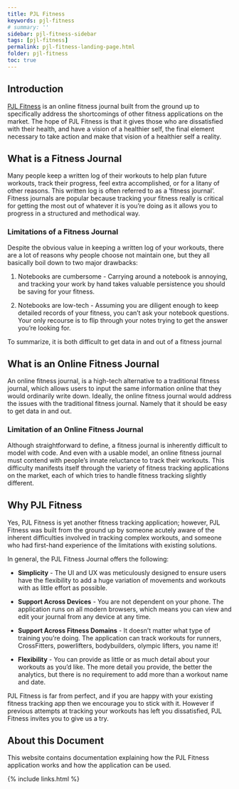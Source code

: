 ```yaml
---
title: PJL Fitness
keywords: pjl-fitness
# summary: ''
sidebar: pjl-fitness-sidebar
tags: [pjl-fitness]
permalink: pjl-fitness-landing-page.html
folder: pjl-fitness
toc: true
---
```


## Introduction

[PJL Fitness](https://fitness.pjlindustries.com) is an online fitness journal built from the ground up to specifically address the shortcomings of other fitness applications on the market. The hope of PJL Fitness is that it gives those who are dissatisfied with their health, and have a vision of a healthier self, the final element necessary to take action and make that vision of a healthier self a reality.

## What is a Fitness Journal

Many people keep a written log of their workouts to help plan future workouts, track their progress, feel extra accomplished, or for a litany of other reasons. This written log is often referred to as a ‘fitness journal’. Fitness journals are popular because tracking your fitness really is critical for getting the most out of whatever it is you’re doing as it allows you to progress in a structured and methodical way.

### Limitations of a Fitness Journal

Despite the obvious value in keeping a written log of your workouts, there are a lot of reasons why people choose not maintain one, but they all basically boil down to two major drawbacks:

1. Notebooks are cumbersome - Carrying around a notebook is annoying, and tracking your work by hand takes valuable persistence you should be saving for your fitness.

2. Notebooks are low-tech - Assuming you are diligent enough to keep detailed records of your fitness, you can’t ask your notebook questions. Your only recourse is to flip through your notes trying to get the answer you’re looking for.

To summarize, it is both difficult to get data in and out of a fitness journal

## What is an Online Fitness Journal

An online fitness journal, is a high-tech alternative to a traditional fitness journal, which allows users to input the same information online that they would ordinarily write down. Ideally, the online fitness journal would address the issues with the traditional fitness journal. Namely that it should be easy to get data in and out.

### Limitation of an Online Fitness Journal

Although straightforward to define, a fitness journal is inherently difficult to model with code. And even with a usable model, an online fitness journal must contend with people’s innate reluctance to track their workouts. This difficulty manifests itself through the variety of fitness tracking applications on the market, each of which tries to handle fitness tracking slightly different.

## Why PJL Fitness

Yes, PJL Fitness is yet another fitness tracking application; however, PJL Fitness was built from the ground up by someone acutely aware of the inherent difficulties involved in tracking complex workouts, and someone who had first-hand experience of the limitations with existing solutions.

In general, the PJL Fitness Journal offers the following:

- **Simplicity** - The UI and UX was meticulously designed to ensure users have the flexibility to add a huge variation of movements and workouts with as little effort as possible.

- **Support Across Devices** - You are not dependent on your phone. The application runs on all modern browsers, which means you can view and edit your journal from any device at any time.

- **Support Across Fitness Domains** - It doesn’t matter what type of training you’re doing. The application can track workouts for runners, CrossFitters, powerlifters, bodybuilders, olympic lifters, you name it!

- **Flexibility** - You can provide as little or as much detail about your workouts as you’d like. The more detail you provide, the better the analytics, but there is no requirement to add more than a workout name and date.

PJL Fitness is far from perfect, and if you are happy with your existing fitness tracking app then we encourage you to stick with it. However if previous attempts at tracking your workouts has left you dissatisfied, PJL Fitness invites you to give us a try.

## About this Document

This website contains documentation explaining how the PJL Fitness application works and how the application can be used.

{% include links.html %}
